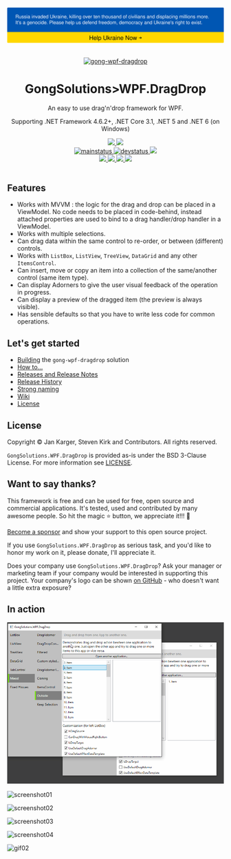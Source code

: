 [![Stand With Ukraine](https://raw.githubusercontent.com/vshymanskyy/StandWithUkraine/main/banner2-direct.svg)](https://vshymanskyy.github.io/StandWithUkraine)

<div align="center">
  <br />
  <a href="https://github.com/punker76/gong-wpf-dragdrop">
    <img alt="gong-wpf-dragdrop" width="700" heigth="142" src="./GongSolutions.Wpf.DragDrop.Full.png">
  </a>
  <h1>GongSolutions>WPF.DragDrop</h1>
  <p>
    An easy to use drag'n'drop framework for WPF.
  </p>
  <p>
    Supporting .NET Framework 4.6.2+, .NET Core 3.1, .NET 5 and .NET 6 (on Windows)
  </p>

  <a href="https://gitter.im/punker76/gong-wpf-dragdrop">
	  <img src="https://img.shields.io/badge/Gitter-Join%20Chat-green.svg?style=flat-square">
  </a>
  <a href="https://twitter.com/punker76">
	  <img src="https://img.shields.io/badge/twitter-%40punker76-55acee.svg?style=flat-square">
  </a>
  <br />
  <a href="https://ci.appveyor.com/project/punker76/gong-wpf-dragdrop/branch/main">
	  <img alt="mainstatus" src="https://img.shields.io/appveyor/ci/punker76/gong-wpf-dragdrop/main.svg?style=flat-square&&label=main">
  </a>
  <a href="https://ci.appveyor.com/project/punker76/gong-wpf-dragdrop/branch/develop">
	  <img alt="devstatus" src="https://img.shields.io/appveyor/ci/punker76/gong-wpf-dragdrop/develop.svg?style=flat-square&&label=develop">
  </a>
  <a href="https://github.com/punker76/gong-wpf-dragdrop/issues">
    <img src="https://img.shields.io/github/issues/punker76/gong-wpf-dragdrop.svg?style=flat-square">
  </a>
  <br />
  <a href="https://github.com/punker76/gong-wpf-dragdrop/releases/latest">
	  <img src="https://img.shields.io/github/release/punker76/gong-wpf-dragdrop.svg?style=flat-square">
  </a>
  <a href="https://www.nuget.org/packages/gong-wpf-dragdrop">
    <img src="https://img.shields.io/nuget/dt/gong-wpf-dragdrop.svg?style=flat-square">
  </a>
  <a href="https://www.nuget.org/packages/gong-wpf-dragdrop">
    <img src="https://img.shields.io/nuget/v/gong-wpf-dragdrop.svg?style=flat-square">
  </a>
  <a href="https://www.nuget.org/packages/gong-wpf-dragdrop">
    <img src="https://img.shields.io/nuget/vpre/gong-wpf-dragdrop.svg?style=flat-square&label=nuget-pre">
  </a>
  <br />
  <br />
</div>

## Features

+ Works with MVVM : the logic for the drag and drop can be placed in a ViewModel. No code needs to be placed in code-behind, instead attached properties are used to bind to a drag handler/drop handler in a ViewModel.
+ Works with multiple selections.
+ Can drag data within the same control to re-order, or between (different) controls.
+ Works with `ListBox`, `ListView`, `TreeView`, `DataGrid` and any other `ItemsControl`.
+ Can insert, move or copy an item into a collection of the same/another control (same item type).
+ Can display Adorners to give the user visual feedback of the operation in progress.
+ Can display a preview of the dragged item (the preview is always visible).
+ Has sensible defaults so that you have to write less code for common operations.

## Let's get started

- [Building](../../wiki/Building) the `gong-wpf-dragdrop` solution
- [How to...](../../wiki/Usage)
- [Releases and Release Notes](../../releases)
- [Release History](../../wiki/Release-History)
- [Strong naming](../../wiki/Strong-naming)
- [Wiki](../../wiki)
- [License](./LICENSE)

## License

Copyright © Jan Karger, Steven Kirk and Contributors. All rights reserved.

`GongSolutions.WPF.DragDrop` is provided as-is under the BSD 3-Clause License. For more information see [LICENSE](./LICENSE).

## Want to say thanks?

This framework is free and can be used for free, open source and commercial applications. It's tested, used and contributed by many awesome people.  So hit the magic :star: button, we appreciate it!!! :pray:

[Become a sponsor](https://github.com/sponsors/punker76) and show your support to this open source project.

If you use `GongSolutions.WPF.DragDrop` as serious task, and you'd like to honor my work on it, please donate, I'll appreciate it.

Does your company use `GongSolutions.WPF.DragDrop`?  Ask your manager or marketing team if your company would be interested in supporting this project.  Your company's logo can be shown [on GitHub](https://github.com/punker76/gong-wpf-dragdrop#readme) - who doesn't want a little extra exposure?

## In action

![gif01](./screenshots/gong_240.gif)

![screenshot01](./screenshots/2016-09-03_00h51_35.png)

![screenshot02](./screenshots/2016-09-03_00h52_20.png)

![screenshot03](./screenshots/2016-09-03_00h53_03.png)

![screenshot04](./screenshots/2016-09-03_00h53_21.png)

![gif02](./screenshots/DragDropSample01.gif)
